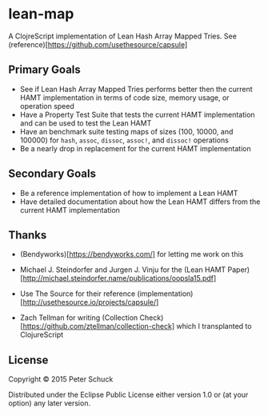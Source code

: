 # lean-map

A ClojreScript implementation of Lean Hash Array Mapped Tries. See (reference)[https://github.com/usethesource/capsule]

## Primary Goals

- See if Lean Hash Array Mapped Tries performs better then the current HAMT implementation in terms of code size, memory usage, or operation speed
- Have a Property Test Suite that tests the current HAMT implementation and can be used to test the Lean HAMT
- Have an benchmark suite testing maps of sizes (100, 10000, and 100000) for `hash`, `assoc`, `dissoc`, `assoc!`, and `dissoc!` operations
- Be a nearly drop in replacement for the current HAMT implementation

## Secondary Goals

- Be a reference implementation of how to implement a Lean HAMT
- Have detailed documentation about how the Lean HAMT differs from the current HAMT implementation

## Thanks

- (Bendyworks)[https://bendyworks.com/] for letting me work on this

- Michael J. Steindorfer and Jurgen J. Vinju for the (Lean HAMT Paper)[http://michael.steindorfer.name/publications/oopsla15.pdf]

- Use The Source for their reference (implementation)[http://usethesource.io/projects/capsule/]

- Zach Tellman for writing (Collection Check)[https://github.com/ztellman/collection-check] which I transplanted to ClojureScript

## License

Copyright © 2015 Peter Schuck

Distributed under the Eclipse Public License either version 1.0 or (at
your option) any later version.
